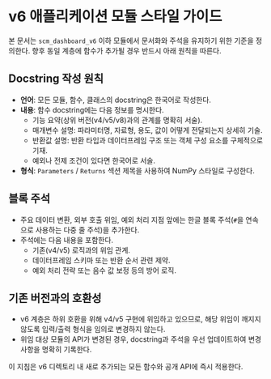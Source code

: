 # v6 애플리케이션 모듈 스타일 가이드

본 문서는 `scm_dashboard_v6` 이하 모듈에서 문서화와 주석을 유지하기 위한 기준을 정의한다. 향후 동일 계층에 함수가 추가될 경우 반드시 아래 원칙을 따른다.

## Docstring 작성 원칙
- **언어**: 모든 모듈, 함수, 클래스의 docstring은 한국어로 작성한다.
- **내용**: 함수 docstring에는 다음 정보를 명시한다.
  - 기능 요약(상위 버전(v4/v5/v8)과의 관계를 명확히 서술).
  - 매개변수 설명: 파라미터명, 자료형, 용도, 값이 어떻게 전달되는지 상세히 기술.
  - 반환값 설명: 반환 타입과 데이터프레임 구조 또는 객체 구성 요소를 구체적으로 기재.
  - 예외나 전제 조건이 있다면 한국어로 서술.
- **형식**: `Parameters` / `Returns` 섹션 제목을 사용하여 NumPy 스타일로 구성한다.

## 블록 주석
- 주요 데이터 변환, 외부 호출 위임, 예외 처리 지점 앞에는 한글 블록 주석(`#`을 연속으로 사용하는 다중 줄 주석)을 추가한다.
- 주석에는 다음 내용을 포함한다.
  - 기존(v4/v5) 로직과의 위임 관계.
  - 데이터프레임 스키마 또는 반환 순서 관련 제약.
  - 예외 처리 전략 또는 음수 값 보정 등의 방어 로직.

## 기존 버전과의 호환성
- v6 계층은 하위 호환을 위해 v4/v5 구현에 위임하고 있으므로, 해당 위임이 깨지지 않도록 입력/출력 형식을 임의로 변경하지 않는다.
- 위임 대상 모듈의 API가 변경된 경우, docstring과 주석을 우선 업데이트하여 변경사항을 명확히 기록한다.

이 지침은 v6 디렉토리 내 새로 추가되는 모든 함수와 공개 API에 즉시 적용한다.
